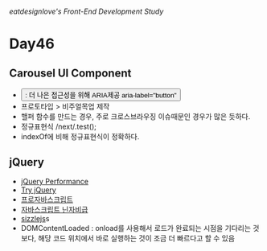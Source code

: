 ###### eatdesignlove's Front-End Development Study

# Day46

## Carousel UI Component

- <button> : 더 나은 접근성을 위해 ARIA제공 aria-label="button"
- 프로토타입 > 비주얼목업 제작
- 핼퍼 함수를 만드는 경우, 주로 크로스브라우징 이슈때문인 경우가 많은 듯하다.
- 정규표현식 /next/.test();
- indexOf에 비해 정규표현식이 정확하다.

## jQuery

- [jQuery Performance](http://learn.jquery.com/performance/)
- [Try jQuery]()
- [프로자바스크립트]()
- [자바스크립트 닌자비급]()
- [sizzlejs](http://sizzlejs.com/)s 
- DOMContentLoaded : onload를 사용해서 로드가 완료되는 시점을 기다리는 것보다, 해당 코드 위치에서 바로 실행하는 것이 조금 더 빠르다고 할 수 있음

